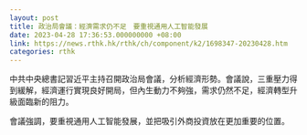 ```yaml
---
layout: post
title: 政治局會議：經濟需求仍不足　要重視通用人工智能發展
date: 2023-04-28 17:36:53.000000000 +08:00
link: https://news.rthk.hk/rthk/ch/component/k2/1698347-20230428.htm
categories: rthk
---
```


中共中央總書記習近平主持召開政治局會議，分析經濟形勢。會議說，三重壓力得到緩解，經濟運行實現良好開局，但內生動力不夠強，需求仍然不足，經濟轉型升級面臨新的阻力。

會議強調，要重視通用人工智能發展，並把吸引外商投資放在更加重要的位置。
